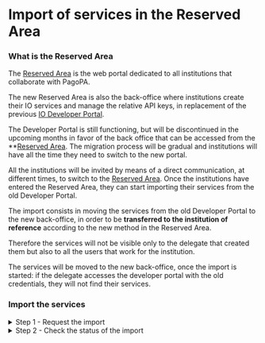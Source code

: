 # Import of services in the Reserved Area

### What is the Reserved Area

The [Reserved Area](https://www.pagopa.it/it/area-riservata/) is the web portal dedicated to all institutions that collaborate with PagoPA.

The new Reserved Area is also the back-office where institutions create their IO services and manage the relative API keys, in replacement of the previous [IO Developer Portal](https://developer.io.italia.it/).

The Developer Portal is still functioning, but will be discontinued in the upcoming months in favor of the back office that can be accessed from the **[Reserved Area](https://www.pagopa.it/it/self-care/). The migration process will be gradual and institutions will have all the time they need to switch to the new portal.

All the institutions will be invited by means of a direct communication, at different times, to switch to the [Reserved Area](https://www.pagopa.it/it/area-riservata/). Once the institutions have entered the Reserved Area, they can start importing their services from the old Developer Portal.

The import consists in moving the services from the old Developer Portal to the new back-office, in order to be **transferred to the institution of reference** according to the new method in the Reserved Area.

Therefore the services will not be visible only to the delegate that created them but also to all the users that work for the institution.

The services will be moved to the new back-office, once the import is started: if the delegate accesses the developer portal with the old credentials, they will not find their services.

### Import the services

<details>

<summary>Step 1 - Request the import</summary>

1. **Access** the Reserved Area;
2. Select the institution for which you want to operate from the list that is displayed;
3. Search for the IO app among the active products and click "**Manage**";
4. Find the box "Import the services from the Developer Portal" on the right side of the page;
5. Click the button "**Import the services**";
6. A window opens with a list of delegates that in this moment have at least one service related to the institution for which you are working;
7. Select the delegates for which you want to import the services;
8. Start the import

</details>

<details>

<summary>Step 2 - Check the status of the import</summary>

Immediately after starting the import or returning to the same page where you made the request, you can check the progress status of the import of the services.

Once completed successfully, you will find the imported services by clicking the item "**Services**" in the left column.

</details>

